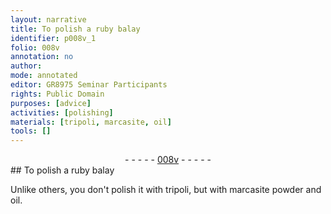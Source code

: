```yaml
---
layout: narrative
title: To polish a ruby balay
identifier: p008v_1
folio: 008v
annotation: no
author:
mode: annotated
editor: GR8975 Seminar Participants
rights: Public Domain
purposes: [advice]
activities: [polishing]
materials: [tripoli, marcasite, oil]
tools: []
---
```


 <div class="folio" align="center">- - - - - <a href="http://gallica.bnf.fr/ark:/12148/btv1b10500001g/f22.image" target="_blank">008v</a> - - - - - </div> 
## To polish a ruby <span class="foreign">balay</span>

 
 <span class="activity"></span> Unlike others, you don't polish it with <span class="material">tripoli</span>, but with <span class="material_format"><span class="material">marcasite</span> powder</span> and <span class="material">oil</span>. 
 